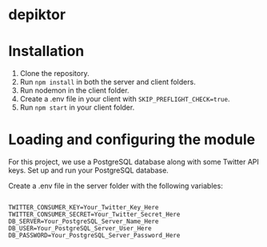 # depiktor

# Installation

1. Clone the repository.
2. Run <code>npm install</code> in both the server and client folders.
3. Run nodemon in the client folder.
4. Create a .env file in your client with <code>SKIP_PREFLIGHT_CHECK=true</code>.
5. Run <code>npm start</code> in your client folder.

# Loading and configuring the module

For this project, we use a PostgreSQL database along with some Twitter API keys. Set up and run your PostgreSQL database.

Create a .env file in the server folder with the following variables:

<code>
TWITTER_CONSUMER_KEY=Your_Twitter_Key_Here
TWITTER_CONSUMER_SECRET=Your_Twitter_Secret_Here
DB_SERVER=Your_PostgreSQL_Server_Name_Here
DB_USER=Your_PostgreSQL_Server_User_Here
DB_PASSWORD=Your_PostgreSQL_Server_Password_Here
</code>
